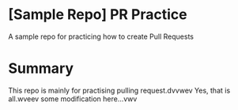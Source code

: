 # [Sample Repo] PR Practice
A sample repo for practicing how to create Pull Requests

# Summary
This repo is mainly for practising pulling request.dvvwev
Yes, that is all.wveev
some modification here...vwv
